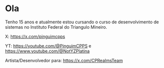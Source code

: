 # Ola


Tenho 15 anos e atualmente estou cursando o curso de desenvolvimento de sistemas no Instituto Federal do Triangulo Mineiro.

X: https://x.com/pinguimcpps

YT: https://youtube.com/@PinguimCPPS e https://www.youtube.com/@NotYZPlatina

Artista/Desenvolvedor para: https://x.com/CPRealmsTeam

